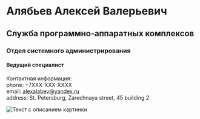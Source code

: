 # Алябьев Алексей Валерьевич 
## Служба программно-аппаратных комплексов
### Отдел системного администрирования
#### Ведущий специалист

Контактная информация:\
phone: +7ХХХ-ХХХ-ХХХХ\
email: alexalabev@yandex.ru\
address: St. Petersburg, Zarechnaya street, 45 building 2

![Текст с описанием картинки](https://sun9-80.userapi.com/FukRlRPTk0XpIVP80AtNR2esPsY6Ro9ExpmtcA/5oxIF3gxbwI.jpg)

